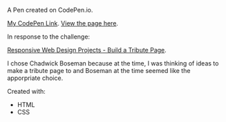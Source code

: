 A Pen created on CodePen.io.

[My CodePen Link](https://codepen.io/shadow_ecco/pen/zYqdqQN).
[View the page here](http://www.thebluefish.com/portfolio/tribute-page).

In response to the challenge:

[Responsive Web Design Projects - Build a Tribute Page](https://www.freecodecamp.org/learn/responsive-web-design/responsive-web-design-projects/build-a-tribute-page).

I chose Chadwick Boseman because at the time, I was thinking of ideas to make a tribute page to and Boseman at the time seemed like the apporpriate choice. 

Created with:

- HTML
- CSS



